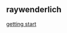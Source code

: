 ## raywenderlich
[getting start](https://www.raywenderlich.com/2606-bullet-physics-tutorial-getting-started)